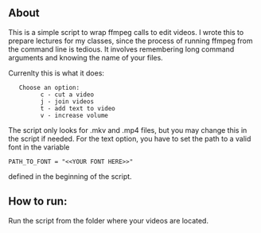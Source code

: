 ## About

This is a simple script to wrap ffmpeg calls to edit videos. I wrote this to
prepare lectures for my classes, since the process of running ffmpeg from the command
line is tedious. It involves remembering long command arguments and knowing the
name of your files.

Currenlty this is what it does:
```
   Choose an option:        
         c - cut a video   
         j - join videos   
         t - add text to video
         v - increase volume   
```
The script only looks for .mkv and .mp4 files, but you may change this in the script
if needed. For the text option, you have to set the path to a valid font in the variable
```
PATH_TO_FONT = "<<YOUR FONT HERE>>"
```
defined in the beginning of the script.
   
## How to run:

Run the script from the folder where your videos are located.
